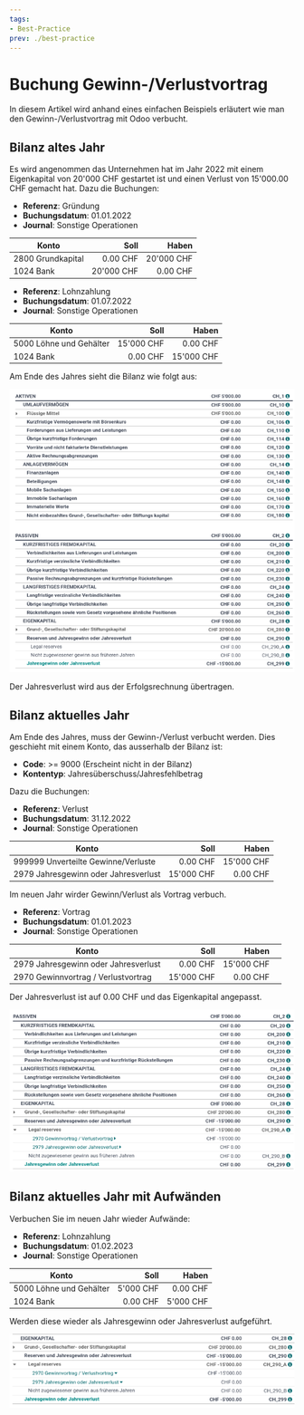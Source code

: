 ```yaml
---
tags:
- Best-Practice
prev: ./best-practice
---
```

# Buchung Gewinn-/Verlustvortrag

In diesem Artikel wird anhand eines einfachen Beispiels erläutert wie man den Gewinn-/Verlustvortrag mit Odoo verbucht.

## Bilanz altes Jahr

Es wird angenommen das Unternehmen hat im Jahr 2022 mit einem Eigenkapital von 20'000 CHF gestartet ist und einen Verlust von 15'000.00 CHF gemacht hat. Dazu die Buchungen: 

* **Referenz**: Gründung
* **Buchungsdatum**: 01.01.2022
* **Journal**: Sonstige Operationen

| Konto             |     Soll |     Haben |
| ----------------- | --------:| ---------:|
| 2800 Grundkapital | 0.00 CHF |  20'000 CHF |
| 1024 Bank         | 20'000 CHF | 0.00 CHF |


* **Referenz**: Lohnzahlung
* **Buchungsdatum**: 01.07.2022
* **Journal**: Sonstige Operationen

| Konto                   |       Soll |      Haben |
| ----------------------- | ----------:| ----------:|
| 5000 Löhne und Gehälter | 15'000 CHF |   0.00 CHF |
| 1024 Bank               |   0.00 CHF | 15'000 CHF |

Am Ende des Jahres sieht die Bilanz wie folgt aus:

![](assets/Best%20Practice%20Bilanz1.png)

Der Jahresverlust wird aus der Erfolgsrechnung übertragen.

## Bilanz aktuelles Jahr

Am Ende des Jahres, muss der Gewinn-/Verlust verbucht werden. Dies geschieht mit einem Konto, das ausserhalb der Bilanz ist:

* **Code**: >= 9000 (Erscheint nicht in der Bilanz)
* **Kontentyp**: Jahresüberschuss/Jahresfehlbetrag

Dazu die Buchungen:

* **Referenz**: Verlust
* **Buchungsdatum**: 31.12.2022
* **Journal**: Sonstige Operationen

| Konto                               |       Soll |      Haben |
| ----------------------------------- | ----------:| ----------:|
| 999999 Unverteilte Gewinne/Verluste   |   0.00 CHF | 15'000 CHF |
| 2979 Jahresgewinn oder Jahresverlust| 15'000 CHF |   0.00 CHF |

Im neuen Jahr wirder Gewinn/Verlust als Vortrag verbuch.

* **Referenz**: Vortrag
* **Buchungsdatum**: 01.01.2023
* **Journal**: Sonstige Operationen

| Konto                                |       Soll |      Haben |     |
| ------------------------------------ | ----------:| ----------:| --- |
| 2979 Jahresgewinn oder Jahresverlust |   0.00 CHF | 15'000 CHF |     |
| 2970 Gewinnvortrag / Verlustvortrag  | 15'000 CHF |   0.00 CHF |     |

Der Jahresverlust ist auf 0.00 CHF und das Eigenkapital angepasst.

![](assets/Best%20Practice%20Bilanz2.png)

## Bilanz aktuelles Jahr mit Aufwänden

Verbuchen Sie im neuen Jahr wieder Aufwände:

* **Referenz**: Lohnzahlung
* **Buchungsdatum**: 01.02.2023
* **Journal**: Sonstige Operationen

| Konto                   |      Soll |     Haben |
| ----------------------- | ---------:| ---------:|
| 5000 Löhne und Gehälter | 5'000 CHF |  0.00 CHF |
| 1024 Bank               |  0.00 CHF | 5'000 CHF |

Werden diese wieder als Jahresgewinn oder Jahresverlust aufgeführt.

![](assets/Best%20Practice%20Bilanz3.png)